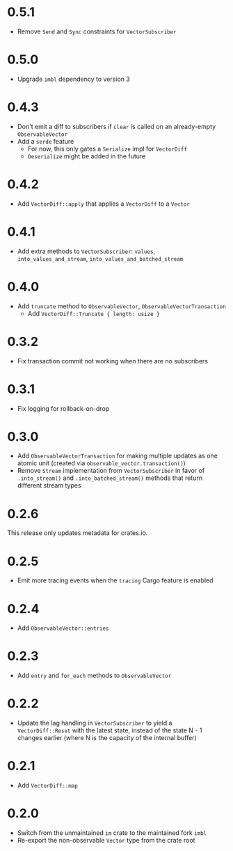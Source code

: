# 0.5.1

- Remove `Send` and `Sync` constraints for `VectorSubscriber`

# 0.5.0

- Upgrade `imbl` dependency to version 3

# 0.4.3

- Don't emit a diff to subscribers if `clear` is called on an already-empty
  `ObservableVector`
- Add a `serde` feature
  - For now, this only gates a `Serialize` impl for `VectorDiff`
  - `Deserialize` might be added in the future

# 0.4.2

- Add `VectorDiff::apply` that applies a `VectorDiff` to a `Vector`

# 0.4.1

- Add extra methods to `VectorSubscriber`: `values`, `into_values_and_stream`,
  `into_values_and_batched_stream`

# 0.4.0

- Add `truncate` method to `ObservableVector`, `ObservableVectorTransaction`
  - Add `VectorDiff::Truncate { length: usize }`

# 0.3.2

- Fix transaction commit not working when there are no subscribers

# 0.3.1

- Fix logging for rollback-on-drop

# 0.3.0

- Add `ObservableVectorTransaction` for making multiple updates as one atomic
  unit (created via `observable_vector.transaction()`)
- Remove `Stream` implementation from `VectorSubscriber` in favor of
  `.into_stream()` and `.into_batched_stream()` methods that return different
  stream types

# 0.2.6

This release only updates metadata for crates.io.

# 0.2.5

- Emit more tracing events when the `tracing` Cargo feature is enabled

# 0.2.4

- Add `ObservableVector::entries`

# 0.2.3

- Add `entry` and `for_each` methods to `ObservableVector`

# 0.2.2

- Update the lag handling in `VectorSubscriber` to yield a `VectorDiff::Reset`
  with the latest state, instead of the state N - 1 changes earlier (where N is
  the capacity of the internal buffer)

# 0.2.1

- Add `VectorDiff::map`

# 0.2.0

- Switch from the unmaintained `im` crate to the maintained fork `imbl`
- Re-export the non-observable `Vector` type from the crate root

